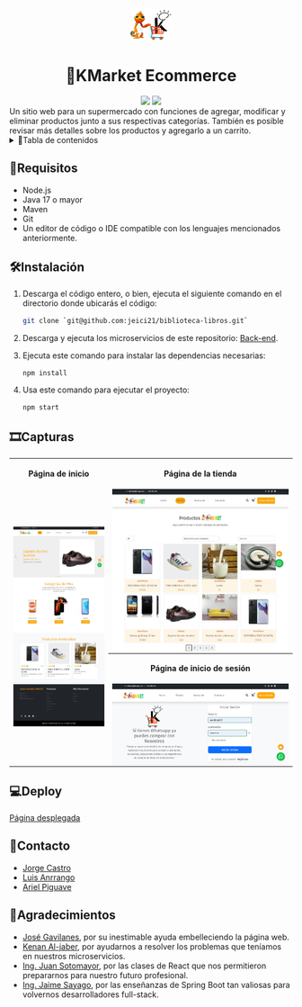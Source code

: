 <h1 align="center"><img src="./src/images/k-Market.png" width="15%" height="15%"></h1>
<h1 align="center">🛒KMarket Ecommerce</h1>
<div align="center">
    <img src="https://badgen.net/badge/Hecho%20con/React/blue?icon=https://upload.wikimedia.org/wikipedia/commons/a/a7/React-icon.svg">
    <img src="https://badgen.net/badge/Hecho%20con/Spring%20Boot/green?icon=https://www.vectorlogo.zone/logos/springio/springio-icon.svg">
</div>
Un sitio web para un supermercado con funciones de agregar, modificar y eliminar productos junto a sus respectivas categorías. También es posible revisar más detalles sobre los productos y agregarlo a un carrito.
<details>
    <summary markdown="span">📖Tabla de contenidos</summary>
<!-- markdownlint-disable MD051-->

- [📃Requisitos](#📃requisitos)
- [🛠️Instalación](#🛠️instalación)
- [🎞️Capturas](#🎞️capturas)
- [💻Deploy](#💻deploy)
- [🤝Contacto](#🤝contacto)
- [🙏Agradecimientos](#🙏agradecimientos)
<!-- markdownlint-enable MD051-->
</details>

## 📃Requisitos

- Node.js
- Java 17 o mayor
- Maven
- Git
- Un editor de código o IDE compatible con los lenguajes mencionados anteriormente.

## 🛠️Instalación

1. Descarga el código entero, o bien, ejecuta el siguiente comando en el directorio donde ubicarás el código:

    ```bash
    git clone `git@github.com:jeici21/biblioteca-libros.git`
    ```

2. Descarga y ejecuta los microservicios de este repositorio: [Back-end](https://github.com/LuisRAnrrango/E-Commerce-KrugerS.git).
3. Ejecuta este comando para instalar las dependencias necesarias:

    ```bash
    npm install
    ```

4. Usa este comando para ejecutar el proyecto:

    ```bash
    npm start
    ```

## 🎞️Capturas

<table>
    <tr>
        <th><p align="center">Página de inicio</p></th>
        <th><p align="center">Página de la tienda</p></th>
    </tr>
    <tr>
        <td rowspan="3"><img src="./src/images/image1.jpeg" align="center"></td>
        <td><img src="./src/images/image2.jpeg" align="center"></td>
    </tr>
    <tr>
        <th><p align="center">Página de inicio de sesión</p></th>
    </tr>
    <tr>
        <td><img src="./src/images/image3.png" align="center"></td>
    </tr>
</table>

## 💻Deploy

[Página desplegada](https://k-market-ten.vercel.app/)

## 🤝Contacto

- [Jorge Castro](https://github.com/jeici21)
- [Luis Anrrango](https://github.com/LuisRAnrrango)
- [Ariel Piguave](https://github.com/Piguave)

## 🙏Agradecimientos

- [José Gavilanes](https://github.com/joseandresgavilanes), por su inestimable ayuda embelleciendo la página web.
- [Kenan Al-jaber](https://github.com/KenanAljaber), por ayudarnos a resolver los problemas que teníamos en nuestros microservicios.
- [Ing. Juan Sotomayor](https://github.com/Juanse7793), por las clases de React que nos permitieron prepararnos para nuestro futuro profesional.
- [Ing. Jaime Sayago](https://github.com/jaimepsayago), por las enseñanzas de Spring Boot tan valiosas para volvernos desarrolladores full-stack.
